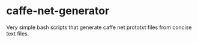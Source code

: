 # caffe-net-generator
Very simple bash scripts that generate caffe net prototxt files from concise text files.
